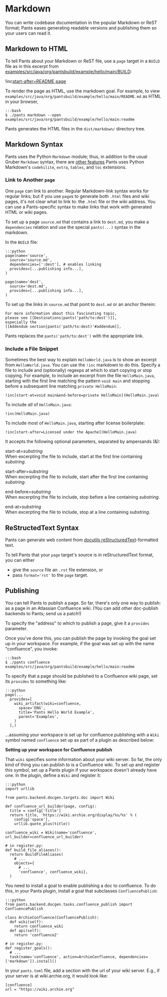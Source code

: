 Markdown
========

You can write codebase documentation in the popular Markdown or ReST format;
Pants eases generating readable versions and publishing them so your users can read it.

Markdown to HTML
----------------

To tell Pants about your Markdown or ReST file, use a
<a pantsref="bdict_page">`page`</a>
target in a `BUILD` file as in this excerpt from
[examples/src/java/org/pantsbuild/example/hello/main/BUILD](https://github.com/pantsbuild/pants/blob/master/examples/src/java/org/pantsbuild/example/hello/main/BUILD):

!inc[start-after=README page](hello/main/BUILD)

To render the page as HTML, use the
<a pantsref="oref_goal_markdown">markdown goal</a>. For example, to view
`examples/src/java/org/pantsbuild/example/hello/main/README.md` as HTML in
your browser,

    :::bash
    $ ./pants markdown --open examples/src/java/org/pantsbuild/example/hello/main:readme

Pants generates the HTML files in the `dist/markdown/` directory tree.

Markdown Syntax
---------------

Pants uses the Python `Markdown` module; thus, in addition to the usual
Gruber `Markdown` syntax, there are [other
features](http://pythonhosted.org/Markdown/) Pants uses Python
Markdown's `codehilite`, `extra`, `tables`, and `toc` extensions.

### Link to Another `page`

One `page` can link to another. Regular Markdown-link syntax works for
regular links; but if you use `page`s to generate both `.html` files and
wiki pages, it's not clear what to link to: the `.html` file or the wiki
address. You can use a Pants-specific syntax to make links that work
with generated HTML or wiki pages.

To set up a page `source.md` that contains a link to `dest.md`, you make
a `dependencies` relation and use the special `pants(...)` syntax in the
markdown.

In the `BUILD` file:

    :::python
    page(name='source',
      source='source.md',
      dependencies=[':dest'], # enables linking
      provides=[...publishing info...],
    )

    page(name='dest',
      source='dest.md',
      provides=[...publishing info...],
    )

To set up the links in `source.md` that point to `dest.md` or an anchor
therein:

    For more information about this fascinating topic,
    please see [[Destinations|pants('path/to:dest')]],
    especially the
    [[Addendum section|pants('path/to:dest)'#addendum]],

Pants replaces the `pants('path/to:dest')` with the appropriate link.

### Include a File Snippet

Sometimes the best way to explain `HelloWorld.java` is to show an
excerpt from `HelloWorld.java`. You can use the `!inc` markdown to do
this. Specify a file to include and (optionally) regexps at which to
start copying or stop copying. For example, to include an excerpt from
the file `HelloMain.java`, starting with the first line matching the
pattern `void main` and stopping before a subsequent line matching
`private HelloMain`:

    !inc[start-at=void main&end-before=private HelloMain](HelloMain.java)

To include *all* of `HelloMain.java`:

    !inc(HelloMain.java)

To include most of `HelloMain.java`, starting after license boilerplate:

    !inc[start-after=Licensed under the Apache](HelloMain.java)

It accepts the following optional parameters, separated by ampersands
(&):

start-at=*substring*<br>
When excerpting the file to include, start at the first line containing
*substring*.

start-after=*substring*<br>
When excerpting the file to include, start after the first line
containing *substring*.

end-before=*substring*<br>
When excerpting the file to include, stop before a line containing
*substring*.

end-at=*substring*<br>
When excerpting the file to include, stop at a line containing
*substring*.

ReStructedText Syntax
---------------------

Pants can generate web content from
[docutils reStructuredText](http://docutils.sourceforge.net/rst.html)-formatted text.

To tell Pants that your `page` target's source is in reStructuredText format, you can either

* give the `source` file an `.rst` file extension, or
* pass `format='rst'` to the `page` target.

Publishing
----------

You can tell Pants to publish a page. So far, there's only one way to
publish: as a page in an Atlassian Confluence wiki. (You can add other
doc-publish backends to Pants;
send us a patch!)

To specify the "address" to which to publish a page, give it a
`provides` parameter.

Once you've done this, you can publish the page by invoking the goal
<a pantsref="page_setup_confluence">set up in your workspace</a>. For example, if
the goal was set up with the name "confluence", you invoke:

    :::bash
    $ ./pants confluence examples/src/java/org/pantsbuild/example/hello/main:readme

To specify that a page should be published to a Confluence wiki page,
set its `provides` to something like:

    :::python
    page(...
      provides=[
        wiki_artifact(wiki=confluence,
          space='ENG',
          title='Pants Hello World Example',
          parent='Examples',
        )
      ],)

...assuming your workspace is set up for confluence publishing with a `Wiki` symbol named
`confluence` set up as part of a plugin as described below:

<a pantsmark="page_setup_confluence"></a>

**Setting up your workspace for Confluence publish**

That `wiki` specifies some information about your wiki server. So far, the only kind of thing you
can publish to is a Confluence wiki. To set up and register this symbol, set up a
Pants plugin if your workspace doesn't already
have one. In the plugin, define a `Wiki` and register it:

    :::python
    import urllib

    from pants.backend.docgen.targets.doc import Wiki

    def confluence_url_builder(page, config):
      title = config['title']
      return title, 'https://wiki.archie.org/display/%s/%s' % (
        config['space'],
        urllib.quote_plus(title))

    confluence_wiki = Wiki(name='confluence', url_builder=confluence_url_builder)

    # in register.py:
    def build_file_aliases():
      return BuildFileAliases(
        # ...
        objects={
          # ...
          'confluence', confluence_wiki},
      )

You need to install a goal to enable publishing a doc to confluence. To do this, in your Pants
plugin, install a goal that subclasses `ConfluencePublish`:

    :::python
    from pants.backend.docgen.tasks.confluence_publish import ConfluencePublish

    class ArchieConfluence(ConfluencePublish):
      def wiki(self):
        return confluence_wiki
      def api(self):
        return 'confluence2'

    # in register.py:
    def register_goals():
      # ...
      task(name='confluence', action=ArchieConfluence, dependencies=['markdown']).install()

In your `pants.toml` file, add a section with the url of your wiki server. E.g., if your server
is at wiki.archie.org, it would look like:

    [confluence]
    url = "https://wiki.archie.org"
